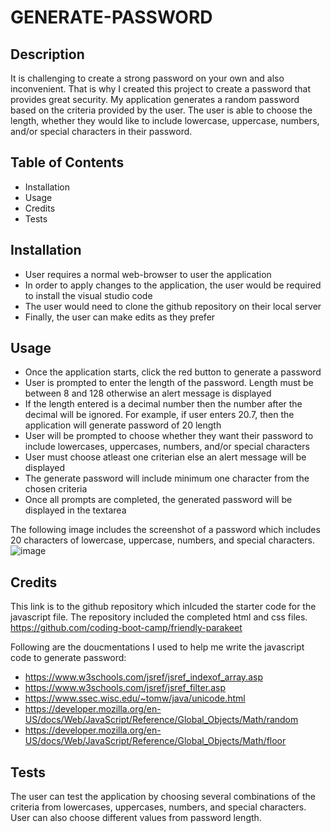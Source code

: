 # GENERATE-PASSWORD

## Description

It is challenging to create a strong password on your own and also inconvenient. That is why I created this project to create a password that provides great security. My application generates a random password based on the criteria provided by the user. The user is able to choose the length, whether they would like to include lowercase, uppercase, numbers, and/or special characters in their password. 

## Table of Contents

- Installation
- Usage
- Credits
- Tests

## Installation

- User requires a normal web-browser to user the application
- In order to apply changes to the application, the user would be required to install the visual studio code
- The user would need to clone the github repository on their local server 
- Finally, the user can make edits as they prefer

## Usage

- Once the application starts, click the red button to generate a password
- User is prompted to enter the length of the password. Length must be between 8 and 128 otherwise an alert message is displayed
- If the length entered is a decimal number then the number after the decimal will be ignored. For example, if user enters 20.7, then the application will generate password of 20 length
- User will be prompted to choose whether they want their password to include lowercases, uppercases, numbers, and/or special characters
- User must choose atleast one criterian else an alert message will be displayed
- The generate password will include minimum one character from the chosen criteria
- Once all prompts are completed, the generated password will be displayed in the textarea

The following image includes the screenshot of a password which includes 20 characters of lowercase, uppercase, numbers, and special characters.
![image](https://github.com/hazkeel27/generate-password/assets/55248924/9f550493-0a93-4a68-82c9-96d9b25c413c)

## Credits

This link is to the github repository which inlcuded the starter code for the javascript file. The repository included the completed html and css files.
https://github.com/coding-boot-camp/friendly-parakeet

Following are the doucmentations I used to help me write the javascript code to generate password:
- https://www.w3schools.com/jsref/jsref_indexof_array.asp
- https://www.w3schools.com/jsref/jsref_filter.asp
- https://www.ssec.wisc.edu/~tomw/java/unicode.html
- https://developer.mozilla.org/en-US/docs/Web/JavaScript/Reference/Global_Objects/Math/random
- https://developer.mozilla.org/en-US/docs/Web/JavaScript/Reference/Global_Objects/Math/floor

## Tests

The user can test the application by choosing several combinations of the criteria from lowercases, uppercases, numbers, and special characters. User can also choose different values from password length.

